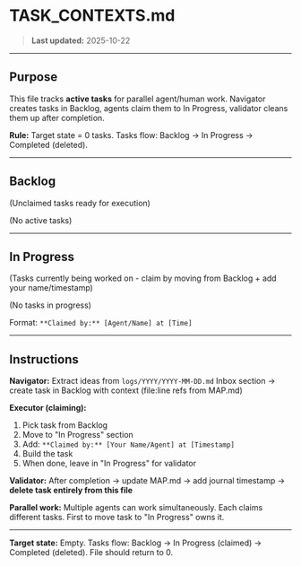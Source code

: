 # TASK_CONTEXTS.md

> **Last updated:** 2025-10-22

---

## Purpose

This file tracks **active tasks** for parallel agent/human work. Navigator creates tasks in Backlog, agents claim them to In Progress, validator cleans them up after completion.

**Rule:** Target state = 0 tasks. Tasks flow: Backlog → In Progress → Completed (deleted).

---

## Backlog

(Unclaimed tasks ready for execution)

(No active tasks)

---

## In Progress

(Tasks currently being worked on - claim by moving from Backlog + add your name/timestamp)

(No tasks in progress)

Format: `**Claimed by:** [Agent/Name] at [Time]`

---

## Instructions

**Navigator:** Extract ideas from `logs/YYYY/YYYY-MM-DD.md` Inbox section → create task in Backlog with context (file:line refs from MAP.md)

**Executor (claiming):**
1. Pick task from Backlog
2. Move to "In Progress" section
3. Add: `**Claimed by:** [Your Name/Agent] at [Timestamp]`
4. Build the task
5. When done, leave in "In Progress" for validator

**Validator:** After completion → update MAP.md → add journal timestamp → **delete task entirely from this file**

**Parallel work:** Multiple agents can work simultaneously. Each claims different tasks. First to move task to "In Progress" owns it.

---

**Target state:** Empty. Tasks flow: Backlog → In Progress (claimed) → Completed (deleted). File should return to 0.
